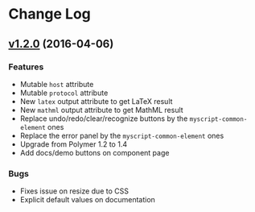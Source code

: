 # Change Log

## [v1.2.0](https://github.com/MyScript/myscript-math-web/tree/v1.2.0) (2016-04-06)

### Features
- Mutable `host` attribute
- Mutable `protocol` attribute
- New `latex` output attribute to get LaTeX result
- New `mathml` output attribute to get MathML result
- Replace undo/redo/clear/recognize buttons by the `myscript-common-element` ones
- Replace the error panel by the `myscript-common-element` ones
- Upgrade from Polymer 1.2 to 1.4
- Add docs/demo buttons on component page

### Bugs
- Fixes issue on resize due to CSS
- Explicit default values on documentation 
